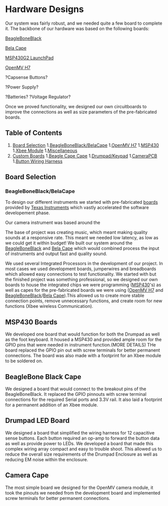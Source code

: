 # Hardware Designs

Our system was fairly robust, and we needed quite a few board to complete it. The backbone of our hardware was based on the following boards:


[BeagleBoneBlack](https://beagleboard.org/black)

[Bela Cape](https://beagleboard.org/p/112305/bela-low-latency-audio-sensor-cape-for-pocketbeagle-1615e0)

[MSP430G2 LaunchPad](http://www.ti.com/tool/MSP-EXP430G2)

[OpenMV H7](https://openmv.io/products/openmv-cam-h7)

?Capsense Buttons?

?Power Supply?

?Batteries?
?Voltage Regulator?

Once we proved functionality, we designed our own circuitboards to improve the connections as well as size parameters of the pre-fabricated boards.

## Table of Contents


1. [Board Selection](#board-selection)
    1.[BeagleBoneBlack/BelaCape](#beagleboneblack/belaCape)
    1.[OpenMV H7](#openMv-h7)
    1.[MSP430](#msp430)
    1.[Xbee Module](#xbee-module)
    1.[Miscellaneous](#miscellaneous)
2. [Custom Boards](#custom-boards)
    1.[Beagle Cape Cape](#beagle-cape-cape)
    1.[Drumpad/Keypad](#building)
    1.[CameraPCB](#usage)
    1.[Button Wiring Harness](#button-wiring-harness)
    
## Board Selection

### BeagleBoneBlack/BelaCape



To design our different instruments we started with pre-fabricated [boards](http://www.ti.com/tool/MSP-EXP430G2) provided by [Texas Instruments](http://www.ti.com/) which vastly accelerated the software developement phase. 

Our camera instrument was based around the 

The base of project was creating music, which meant making quality sounds at a responsive rate. This meant we needed low latency, as low as we could get it within budget! We built our system around the [BeagleBoneBlack](https://beagleboard.org/black) and [Bela Cape](https://beagleboard.org/p/112305/bela-low-latency-audio-sensor-cape-for-pocketbeagle-1615e0) which would combined process the input of instruments and output fast and quality sound.

We used several Integrated Processors in the development of our project. In most cases we used development boards, jumperwires and breadboards which allowed easy connections to test functionality. We started with  but the finished project was something professional, so we designed our own boards to house the integrated chips we were programming ([MSP430](http://www.ti.com/microcontrollers/msp430-ultra-low-power-mcus/overview.html)'s) as well as capes for the pre-fabricated boards we were using ([OpenMV H7](https://openmv.io/products/openmv-cam-h7) and [BeagleBoneBlack](https://beagleboard.org/black)/[Bela Cape](https://beagleboard.org/p/112305/bela-low-latency-audio-sensor-cape-for-pocketbeagle-1615e0)).This allowed us to create more stable connection points, remove unnecessary functions, and create room for new functions (Xbee wireless Communication).

## MSP430 Boards
We developed one board that would function for both the Drumpad as well as the foot keyboard. It housed a MSP430 and provided ample room for the GPIO pins that were needed in instrument function.(MORE DETAILS) THe board replaced the GPIO pin out with screw terminals for better permanent connections. The board was also made with a footprint for an Xbee module to be soldered on.

## BeagleBone Black Cape
We designed a board that would connect to the breakout pins of the BeagleBoneBlack. It replaced the GPIO pinnouts with screw terminal connections for the required Serial ports and 3.3V rail. It also laid a footprint for a permanent addition of an Xbee module.
 
## Drumpad LED Board
We designed a board that simplified the wiring harness for 12 capacitive sense buttons. Each button required an op-amp to forward the button data as well as provide power to LEDs. We developed a board that made this complex wiring array compact and easy to trouble shoot. This allowed us to reduce the overall size requirements of the Drumpad Enclosure as well as reducing EM noise within the enclosure.

## Camera Cape
The most simple board we designed for the OpenMV camera module, it took the pinouts we needed from the development board and implemented screw terminals for better permanent connections.
